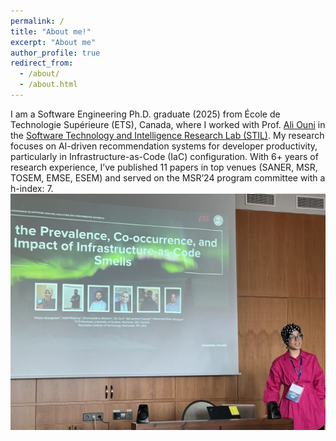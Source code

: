 ```yaml
---
permalink: /
title: "About me!"
excerpt: "About me"
author_profile: true
redirect_from: 
  - /about/
  - /about.html
---
```


I am a Software Engineering Ph.D. graduate (2025) from École de Technologie Supérieure (ETS), Canada, where I worked with Prof. [Ali Ouni](https://www.etsmtl.ca/en/research/professors/aouni/) in the [Software Technology and Intelligence Research Lab (STIL)](https://stilab-ets.github.io). My research focuses on AI-driven recommendation systems for developer productivity, particularly in Infrastructure-as-Code (IaC) configuration. With 6+ years of research experience, I’ve published 11 papers in top venues (SANER, MSR, TOSEM, EMSE, ESEM) and served on the MSR’24 program committee with a h-index: 7. 
![SANER 2024 in Rovaniemi, Finland](images/Conference.png)
